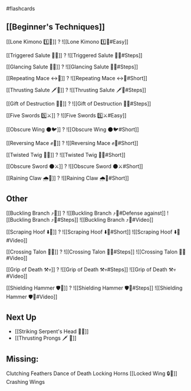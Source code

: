 #flashcards 

## [[Beginner's Techniques]]

[[Lone Kimono 1️⃣👘]]
?
![[Lone Kimono 1️⃣👘#Easy]]
<!--SR:!2024-05-03,138,251-->

[[Triggered Salute 🔫🫡]]
?
![[Triggered Salute 🔫🫡#Steps]]
<!--SR:!2024-12-06,267,248-->

[[Glancing Salute 👀🫡]]
?
![[Glancing Salute 👀🫡#Steps]]
<!--SR:!2024-06-11,51,168-->

[[Repeating Mace ↔️👊]]
?
![[Repeating Mace ↔️👊#Short]]
<!--SR:!2024-06-21,56,183-->

[[Thrusting Salute 🗡️🫡]]
?
![[Thrusting Salute 🗡️🫡#Steps]]
<!--SR:!2024-05-04,18,148-->

[[Gift of Destruction 🎁💥]]
?
![[Gift of Destruction 🎁💥#Steps]]
<!--SR:!2024-08-18,236,308-->

[[Five Swords 5️⃣⚔️]]
?
![[Five Swords 5️⃣⚔️#Easy]]
<!--SR:!2024-05-18,161,288-->

[[Obscure Wing 🌑🐦]]
?
![[Obscure Wing 🌑🐦#Short]]
<!--SR:!2024-07-05,132,254-->

[[Reversing Mace ✊🔄]]
?
![[Reversing Mace ✊🔄#Short]]
<!--SR:!2024-05-27,64,223-->

[[Twisted Twig 🔀🌿]]
?
![[Twisted Twig 🔀🌿#Short]]
<!--SR:!2024-05-17,31,196-->

[[Obscure Sword 🌑⚔️]]
?
![[Obscure Sword 🌑⚔️#Short]]
<!--SR:!2024-05-05,5,130-->

[[Raining Claw 🌧️🐯]]
?
![[Raining Claw 🌧️🐯#Short]]
<!--SR:!2024-06-23,182,271-->

## Other

[[Buckling Branch ⤴️🌳]]
?
![[Buckling Branch ⤴️🌳#Defense against]]
![[Buckling Branch ⤴️🌳#Steps]]
![[Buckling Branch ⤴️🌳#Video]]
<!--SR:!2024-05-02,2,150-->

[[Scraping Hoof ⬇️🐎]]
?
![[Scraping Hoof ⬇️🐎#Short]]
![[Scraping Hoof ⬇️🐎#Video]]
<!--SR:!2024-05-14,18,233-->

[[Crossing Talon 🔀🦅]]
?
![[Crossing Talon 🔀🦅#Steps]]
![[Crossing Talon 🔀🦅#Video]]
<!--SR:!2024-05-03,4,153-->

[[Grip of Death ⚒️💀]]
?
![[Grip of Death ⚒️💀#Steps]]
![[Grip of Death ⚒️💀#Video]]
<!--SR:!2024-05-10,17,233-->

[[Shielding Hammer 🛡️🔨]]
?
![[Shielding Hammer 🛡️🔨#Steps]]
![[Shielding Hammer 🛡️🔨#Video]]
<!--SR:!2024-05-02,2,205-->

## Next Up

- [[Striking Serpent's Head 🎳🐍]]
- [[Thrusting Prongs 🗡️ 🍴]]

## Missing:
Clutching Feathers
Dance of Death
Locking Horns
[[Locked Wing 🔒🪽]]
Crashing Wings

